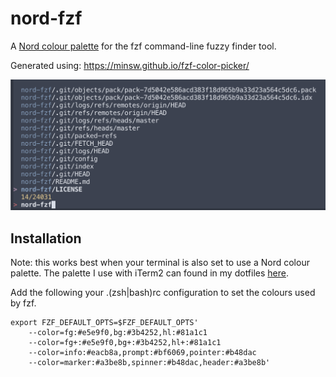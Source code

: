 # nord-fzf

A [Nord colour palette](https://www.nordtheme.com/) for the fzf command-line fuzzy finder tool.

Generated using: https://minsw.github.io/fzf-color-picker/

![fzf picker](nord-fzf.png)

## Installation

Note: this works best when your terminal is also set to use a Nord colour palette. The palette I use with iTerm2 can found in my dotfiles [here](https://github.com/ianchesal/dotfiles/blob/main/iterm/Nord.itermcolors).

Add the following your .(zsh|bash)rc configuration to set the colours used by fzf.

```
export FZF_DEFAULT_OPTS=$FZF_DEFAULT_OPTS'
    --color=fg:#e5e9f0,bg:#3b4252,hl:#81a1c1
    --color=fg+:#e5e9f0,bg+:#3b4252,hl+:#81a1c1
    --color=info:#eacb8a,prompt:#bf6069,pointer:#b48dac
    --color=marker:#a3be8b,spinner:#b48dac,header:#a3be8b'
```
